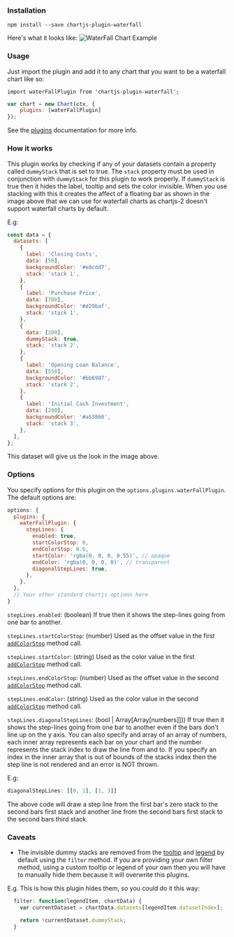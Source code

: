 ### Installation
`npm install --save chartjs-plugin-waterfall`

Here's what it looks like:
![WaterFall Chart Example](https://user-images.githubusercontent.com/15030491/32444814-28cd3f9c-c304-11e7-9e26-c52e5ec0d25e.png)

### Usage
Just import the plugin and add it to any chart that you want to be a waterfall chart like so:

`import waterFallPlugin from 'chartjs-plugin-waterfall';`

```js
var chart = new Chart(ctx, {
    plugins: [waterFallPlugin]
});
```

See the [plugins](http://www.chartjs.org/docs/latest/developers/plugins.html) documentation for more info.

### How it works
This plugin works by checking if any of your datasets contain a property called `dummyStack` that is set to true.
The `stack` property must be used in conjunction with `dummyStack` for this plugin to work properly.
If `dummyStack` is true then it hides the label, tooltip and sets the color invisible. When you use stacking with this it creates the affect
of a floating bar as shown in the image above that we can use for waterfall charts as chartjs-2 doesn't support waterfall charts
by default.

E.g:

```js
const data = {
  datasets: [
    {
      label: 'Closing Costs',
      data: [50],
      backgroundColor: '#e8cdd7',
      stack: 'stack 1',
    },
    {
      label: 'Purchase Price',
      data: [700],
      backgroundColor: '#d29baf',
      stack: 'stack 1',
    },
    {
      data: [200],
      dummyStack: true,
      stack: 'stack 2',
    },
    {
      label: 'Opening Loan Balance',
      data: [550],
      backgroundColor: '#bb6987',
      stack: 'stack 2',
    },
    {
      label: 'Initial Cash Investment',
      data: [200],
      backgroundColor: '#a53860',
      stack: 'stack 3',
    },
  ],
};
```

This dataset will give us the look in the image above.

### Options
You specify options for this plugin on the `options.plugins.waterFallPlugin`. The default options are:

```js
options: {
  plugins: {
    waterFallPlugin: {
      stepLines: {
        enabled: true,
        startColorStop: 0,
        endColorStop: 0.6,
        startColor: 'rgba(0, 0, 0, 0.55)', // opaque
        endColor: 'rgba(0, 0, 0, 0)', // transparent
        diagonalStepLines: true,
      },
    },
  },
  // Your other standard chartjs options here
}
```

`stepLines.enabled`: (boolean) If true then it shows the step-lines going from one bar to another.

`stepLines.startColorStop`: (number) Used as the offset value in the first [`addColorStop`](https://developer.mozilla.org/en-US/docs/Web/API/CanvasGradient/addColorStop) method call.

`stepLines.startColor`: (string) Used as the color value in the first [`addColorStop`](https://developer.mozilla.org/en-US/docs/Web/API/CanvasGradient/addColorStop) method call.

`stepLines.endColorStop`: (number) Used as the offset value in the second [`addColorStop`](https://developer.mozilla.org/en-US/docs/Web/API/CanvasGradient/addColorStop) method call.

`stepLines.endColor`: (string) Used as the color value in the second [`addColorStop`](https://developer.mozilla.org/en-US/docs/Web/API/CanvasGradient/addColorStop) method call.

`stepLines.diagonalStepLines`: (bool | Array[Array[numbers]])) If true then it shows the step-lines going from one bar to another even if the bars don't line up on the y axis.
You can also specify and array of an array of numbers, each inner array represents each bar on your chart and the number represents the stack index to draw the line from and to.
If you specify an index in the inner array that is out of bounds of the stacks index then the step line is not rendered and an error is NOT thrown.

E.g:

```js
diagonalStepLines: [[0, 1], [1, 3]]
```

The above code will draw a step line from the first bar's zero stack to the second bars first stack and another line from the second bars first stack to the
second bars third stack.

### Caveats
- The invisible dummy stacks are removed from the [tooltip](http://www.chartjs.org/docs/latest/configuration/tooltip.html#filter-callback) 
and [legend](http://www.chartjs.org/docs/latest/configuration/legend.html#legend-label-configuration) by default using the `filter` method. 
If you are providing your own filter method, using a custom tooltip or legend of your own then you will have to manually hide them because it will overwrite this plugins.

E.g. This is how this plugin hides them, so you could do it this way:

```js
  filter: function(legendItem, chartData) {
    var currentDataset = chartData.datasets[legendItem.datasetIndex];

    return !currentDataset.dummyStack;
  }
```
